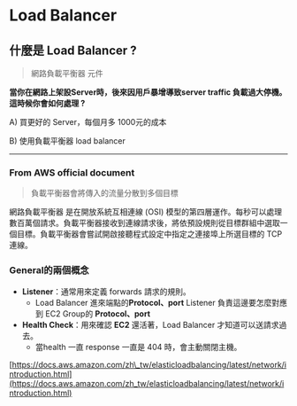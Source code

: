 # Load Balancer

## 什麼是 Load Balancer ?

> 網路負載平衡器 元件

**當你在網路上架設Server時，後來因用戶暴增導致server traffic 負載過大停機。這時候你會如何處理 ?**

A\) 買更好的 Server，每個月多 1000元的成本

B\) 使用負載平衡器 load balancer

-------------------------------------------------------------------------------------------------------------------------

### From AWS official document

> 負載平衡器會將傳入的流量分散到多個目標

網路負載平衡器 是在開放系統互相連線 \(OSI\) 模型的第四層運作。每秒可以處理數百萬個請求。負載平衡器接收到連線請求後，將依預設規則從目標群組中選取一個目標。負載平衡器會嘗試開啟接聽程式設定中指定之連接埠上所選目標的 TCP 連線。

### General的兩個概念

* **Listener**：通常用來定義 forwards 請求的規則。
  * Load Balancer 進來端點的**Protocol、port** Listener 負責這邊要怎麼對應到 EC2 Group的 **Protocol、port**
* **Health Check**：用來確認 **EC2** 還活著，Load Balancer 才知道可以送請求過去。
  * 當health 一直 response 一直是 404 時，會主動關閉主機。

[https://docs.aws.amazon.com/zh\_tw/elasticloadbalancing/latest/network/introduction.html](https://docs.aws.amazon.com/zh_tw/elasticloadbalancing/latest/network/introduction.html)

